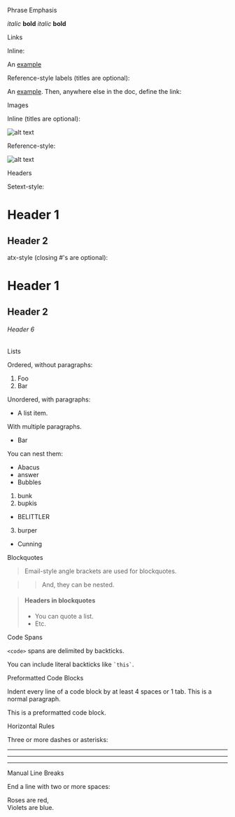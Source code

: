 Phrase Emphasis

*italic*   **bold**
_italic_   __bold__

Links

Inline:

An [example](http://url.com/ "Title")

Reference-style labels (titles are optional):

An [example][id]. Then, anywhere
else in the doc, define the link:

[id]: http://example.com/  "Title"

Images

Inline (titles are optional):

![alt text](/path/img.jpg "Title")

Reference-style:

![alt text][id]

[id]: /url/to/img.jpg "Title"

Headers

Setext-style:

Header 1
========

Header 2
--------

atx-style (closing #'s are optional):

# Header 1 #

## Header 2 ##

###### Header 6

Lists

Ordered, without paragraphs:

1.  Foo
2.  Bar

Unordered, with paragraphs:

*   A list item.

With multiple paragraphs.

*   Bar

You can nest them:

*   Abacus
* answer
*   Bubbles
1.  bunk
2.  bupkis
* BELITTLER
3. burper
*   Cunning

Blockquotes

> Email-style angle brackets
> are used for blockquotes.

> > And, they can be nested.

> #### Headers in blockquotes
> 
> * You can quote a list.
> * Etc.

Code Spans

`<code>` spans are delimited
by backticks.

You can include literal backticks
like `` `this` ``.

Preformatted Code Blocks

Indent every line of a code block by at least 4 spaces or 1 tab.
This is a normal paragraph.

This is a preformatted
code block.

Horizontal Rules

Three or more dashes or asterisks:

---

* * *

- - - - 

Manual Line Breaks

End a line with two or more spaces:

Roses are red,   
Violets are blue.

